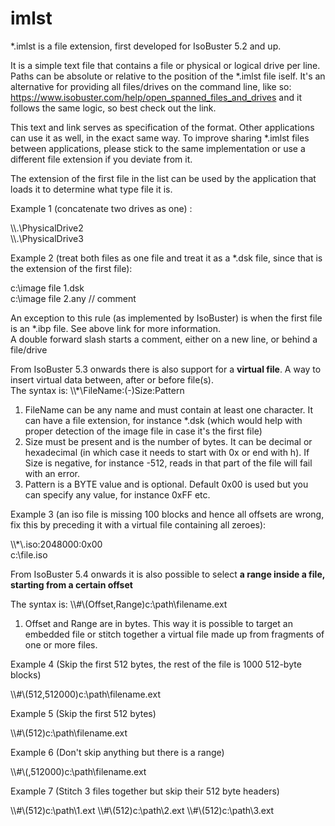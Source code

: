 # imlst

*.imlst is a file extension, first developed for IsoBuster 5.2 and up.

It is a simple text file that contains a file or physical or logical drive per line.  Paths can be absolute or relative to the position of the *.imlst file iself.
It's an alternative for providing all files/drives on the command line, like so: https://www.isobuster.com/help/open_spanned_files_and_drives and it follows the same logic, so best check out the link.

This text and link serves as specification of the format. Other applications can use it as well, in the exact same way.  To improve sharing *.imlst files between applications, please stick to the same implementation or use a different file extension if you deviate from it.

The extension of the first file in the list can be used by the application that loads it to determine what type file it is.

Example 1 (concatenate two drives as one) :

\\\\.\\PhysicalDrive2<br>
\\\\.\\PhysicalDrive3

Example 2 (treat both files as one file and treat it as a *.dsk file, since that is the extension of the first file):

c:\image file 1.dsk<br>
c:\image file 2.any // comment

An exception to this rule (as implemented by IsoBuster) is when the first file is an *.ibp file.  See above link for more information.
<br>A double forward slash starts a comment, either on a new line, or behind a file/drive

From IsoBuster 5.3 onwards there is also support for a **virtual file**.  A way to insert virtual data between, after or before file(s).
<br>The syntax is: \\\\*\\FileName:(-)Size:Pattern
1. FileName can be any name and must contain at least one character.  It can have a file extension, for instance *.dsk (which would help with proper detection of the image file in case it's the first file)
2. Size must be present and is the number of bytes.  It can be decimal or hexadecimal (in which case it needs to start with 0x or end with h).  If Size is negative, for instance -512, reads in that part of the file will fail with an error.
3. Pattern is a BYTE value and is optional.  Default 0x00 is used but you can specify any value, for instance 0xFF etc.

Example 3 (an iso file is missing 100 blocks and hence all offsets are wrong, fix this by preceding it with a virtual file containing all zeroes):

\\\\*\\.iso:2048000:0x00<br>
c:\file.iso

From IsoBuster 5.4 onwards it is also possible to select **a range inside a file, starting from a certain offset**

The syntax is: \\\\#\\(Offset,Range)c:\\path\\filename.ext
1. Offset and Range are in bytes.  This way it is possible to target an embedded file or stitch together a virtual file made up from fragments of one or more files.

Example 4 (Skip the first 512 bytes, the rest of the file is 1000 512-byte blocks)

\\\\#\\(512,512000)c:\\path\\filename.ext

Example 5 (Skip the first 512 bytes)

\\\\#\\(512)c:\\path\\filename.ext

Example 6 (Don't skip anything but there is a range)

\\\\#\\(,512000)c:\\path\\filename.ext

Example 7 (Stitch 3 files together but skip their 512 byte headers)

\\\\#\\(512)c:\\path\\1.ext
\\\\#\\(512)c:\\path\\2.ext
\\\\#\\(512)c:\\path\\3.ext
